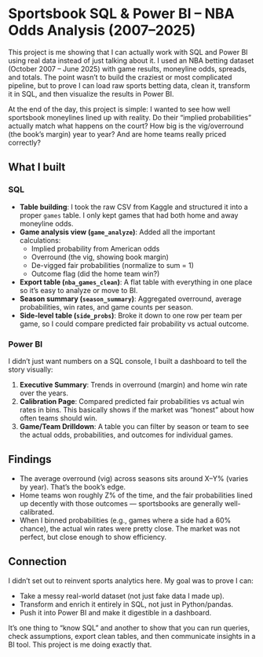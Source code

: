 # Sportsbook SQL & Power BI – NBA Odds Analysis (2007–2025)

This project is me showing that I can actually work with SQL and Power BI using real data instead of just talking about it. I used an NBA betting dataset (October 2007 – June 2025) with game results, moneyline odds, spreads, and totals. The point wasn’t to build the craziest or most complicated pipeline, but to prove I can load raw sports betting data, clean it, transform it in SQL, and then visualize the results in Power BI.  

At the end of the day, this project is simple: I wanted to see how well sportsbook moneylines lined up with reality. Do their “implied probabilities” actually match what happens on the court? How big is the vig/overround (the book’s margin) year to year? And are home teams really priced correctly?  

## What I built

### SQL
- **Table building**: I took the raw CSV from Kaggle and structured it into a proper `games` table. I only kept games that had both home and away moneyline odds.  
- **Game analysis view (`game_analyze`)**:  Added all the important calculations:
  - Implied probability from American odds  
  - Overround (the vig, showing book margin)  
  - De-vigged fair probabilities (normalize to sum = 1)  
  - Outcome flag (did the home team win?)  
- **Export table (`nba_games_clean`)**: A flat table with everything in one place so it’s easy to analyze or move to BI.  
- **Season summary (`season_summary`)**: Aggregated overround, average probabilities, win rates, and game counts per season.  
- **Side-level table (`side_probs`)**: Broke it down to one row per team per game, so I could compare predicted fair probability vs actual outcome.

### Power BI
I didn’t just want numbers on a SQL console, I built a dashboard to tell the story visually:
1. **Executive Summary**: Trends in overround (margin) and home win rate over the years.  
2. **Calibration Page**: Compared predicted fair probabilities vs actual win rates in bins. This basically shows if the market was “honest” about how often teams should win.  
3. **Game/Team Drilldown**: A table you can filter by season or team to see the actual odds, probabilities, and outcomes for individual games.  


## Findings
- The average overround (vig) across seasons sits around X–Y% (varies by year). That’s the book’s edge.  
- Home teams won roughly Z% of the time, and the fair probabilities lined up decently with those outcomes — sportsbooks are generally well-calibrated.  
- When I binned probabilities (e.g., games where a side had a 60% chance), the actual win rates were pretty close. The market was not perfect, but close enough to show efficiency.  

## Connection
I didn’t set out to reinvent sports analytics here. My goal was to prove I can:
- Take a messy real-world dataset (not just fake data I made up).  
- Transform and enrich it entirely in SQL, not just in Python/pandas.  
- Push it into Power BI and make it digestible in a dashboard.  

It’s one thing to “know SQL” and another to show that you can run queries, check assumptions, export clean tables, and then communicate insights in a BI tool. This project is me doing exactly that.

